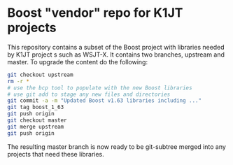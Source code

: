 Boost "vendor" repo for K1JT projects
=====================================

This repository contains a subset of the Boost project with libraries
needed by K1JT project s such as WSJT-X. It contains two branches,
upstream and master. To upgrade the content do the following:

```bash
git checkout upstream
rm -r *
# use the bcp tool to populate with the new Boost libraries
# use git add to stage any new files and directories
git commit -a -m "Updated Boost v1.63 libraries including ..."
git tag boost_1_63
git push origin
git checkout master
git merge upstream
git push origin
```

The resulting master branch is now ready to be git-subtree merged into
any projects that need these libraries.